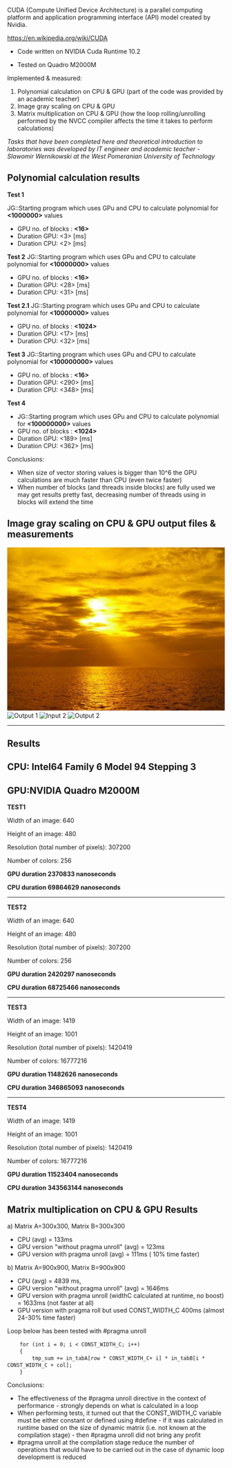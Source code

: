CUDA (Compute Unified Device Architecture) is a parallel computing platform and application programming interface (API) model created by Nvidia.

https://en.wikipedia.org/wiki/CUDA

* Code written on NVIDIA Cuda Runtime 10.2

* Tested on Quadro M2000M

Implemented & measured:

1. Polynomial calculation on CPU & GPU (part of the code was provided by an academic teacher)
2. Image gray scaling on CPU & GPU
3. Matrix multiplication on CPU & GPU (how the loop rolling/unrolling performed by the NVCC compiler affects the time it takes to perform  calculations)


_Tasks that have been completed here and theoretical introduction to laboratories was developed by IT engineer and academic teacher - Slawomir Wernikowski at the West Pomeranian University of Technology_

## Polynomial calculation results

__Test 1__

JG::Starting program which uses GPu and CPU to calculate polynomial for __<1000000>__ values
* GPU no. of blocks : __<16>__
* Duration GPU: <3> [ms]
* Duration CPU: <2> [ms]

__Test 2__
JG::Starting program which uses GPu and CPU to calculate polynomial for __<10000000>__ values
* GPU no. of blocks : __<16>__
* Duration GPU: <28> [ms]
* Duration CPU: <31> [ms]

__Test 2.1__
JG::Starting program which uses GPu and CPU to calculate polynomial for __<10000000>__ values
* GPU no. of blocks : __<1024>__
* Duration GPU: <17> [ms]
* Duration CPU: <32> [ms]

__Test 3__
JG::Starting program which uses GPu and CPU to calculate polynomial for __<100000000>__ values
* GPU no. of blocks : __<16>__
* Duration GPU: <290> [ms]
* Duration CPU: <348> [ms]

__Test 4__
* JG::Starting program which uses GPu and CPU to calculate polynomial for __<100000000>__ values
* GPU no. of blocks : __<1024>__
* Duration GPU: <189> [ms]
* Duration CPU: <362> [ms]

Conclusions:
* When size of vector storing values is bigger than 10^6 the GPU calculations are much faster than CPU (even twice faster)
* When number of blocks (and threads inside blocks) are fully used we may get results pretty fast, decreasing number of threads using in blocks will extend the time 

## Image gray scaling on CPU & GPU output files & measurements

![Input 1](./outputs/example.bmp)
![Output 1](./outputs/Output-example.bmp)
![Input 2](./outputs/example2.bmp)
![Output 2](./outputs/Output-example2.bmp)

---------------------------------------------
Results
---------------------------------------------
CPU: Intel64 Family 6 Model 94 Stepping 3
---------------------------------------------
GPU:NVIDIA Quadro M2000M
---------------------------------------------
__TEST1__

Width of an image: 640

Height of an image: 480

Resolution (total number of pixels): 307200

Number of colors: 256

__GPU duration 2370833  nanoseconds__

__CPU duration 69864629  nanoseconds__

---------------------------------------------
__TEST2__

Width of an image: 640

Height of an image: 480

Resolution (total number of pixels): 307200

Number of colors: 256

__GPU duration 2420297  nanoseconds__

__CPU duration 68725466  nanoseconds__

---------------------------------------------
__TEST3__

Width of an image: 1419

Height of an image: 1001

Resolution (total number of pixels): 1420419

Number of colors: 16777216

__GPU duration 11482626  nanoseconds__

__CPU duration 346865093  nanoseconds__

---------------------------------------------

__TEST4__

Width of an image: 1419

Height of an image: 1001

Resolution (total number of pixels): 1420419

Number of colors: 16777216

__GPU duration 11523404  nanoseconds__

__CPU duration 343563144  nanoseconds__


## Matrix multiplication on CPU & GPU Results


a) Matrix A=300x300, Matrix B=300x300
   * CPU (avg) = 133ms
   * GPU version "without pragma unroll" (avg) = 123ms 
   * GPU version with pragma unroll (avg) = 111ms ( 10% time faster)

b) Matrix A=900x900, Matrix B=900x900

  * CPU (avg) = 4839 ms,
  * GPU version "without pragma unroll" (avg) = 1646ms
  * GPU version with pragma unroll (widthC calculated at runtime, no boost) = 1633ms (not faster at all)
  * GPU version with pragma roll but used CONST_WIDTH_C 400ms (almost 24-30% time faster)
   

 Loop below has been tested with #pragma unroll

        for (int i = 0; i < CONST_WIDTH_C; i++)
        {
            tmp_sum += in_tabA[row * CONST_WIDTH_C+ i] * in_tabB[i * CONST_WIDTH_C + col];
        }
        

Conclusions:

* The effectiveness of the #pragma unroll directive in the context of performance - strongly depends on what is calculated in a loop
* When performing tests, it turned out that the CONST_WIDTH_C variable must be either constant or defined using #define - if it was calculated in runtime based on the size of dynamic matrix (i.e. not known at the compilation stage) - then #pragma unroll did not bring any profit
* #pragma unroll at the compilation stage reduce the number of operations that would have to be carried out in the case of dynamic loop development is reduced


